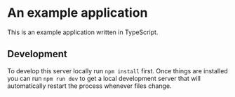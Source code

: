 # An example application

This is an example application written in TypeScript.

## Development

To develop this server locally run `npm install` first. Once things are
installed you can run `npm run dev` to get a local development server
that will automatically restart the process whenever files change.

